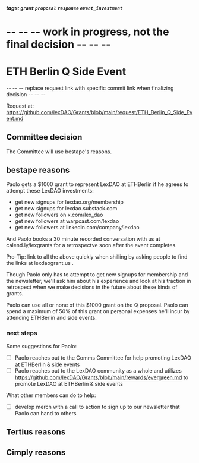 ##### tags: `grant` `proposal` `response` `event_investment`

# -- -- -- work in progress, not the final decision -- -- --

# ETH Berlin Q Side Event

-- -- -- replace request link with specific commit link when finalizing decision -- -- --

Request at: https://github.com/lexDAO/Grants/blob/main/request/ETH_Berlin_Q_Side_Event.md 

## Committee decision

The Committee will use bestape's reasons.

## bestape reasons

Paolo gets a $1000 grant to represent LexDAO at ETHBerlin if he agrees to attempt these LexDAO investments:

* get new signups for lexdao.org/membership
* get new signups for lexdao.substack.com
* get new followers on x.com/lex_dao
* get new followers at warpcast.com/lexdao
* get new followers at linkedin.com/company/lexdao

And Paolo books a 30 minute recorded conversation with us at calend.ly/lexgrants for a retrospectve soon after the event completes. 

Pro-Tip: link to all the above quickly when shilling by asking people to find the links at lexdaogrant.us .  

Though Paolo only has to attempt to get new signups for membership and the newsletter, we'll ask him about his experience and look at his traction in retrospect when we make decisions in the future about these kinds of grants.

Paolo can use all or none of this $1000 grant on the Q proposal. Paolo can spend a maximum of 50% of this grant on personal expenses he'll incur by attending ETHBerlin and side events.

### next steps

Some suggestions for Paolo:

- [ ] Paolo reaches out to the Comms Committee for help promoting LexDAO at ETHBerlin & side events
- [ ] Paolo reaches out to the LexDAO community as a whole and utilizes https://github.com/lexDAO/Grants/blob/main/rewards/evergreen.md to promote LexDAO at ETHBerlin & side events

What other members can do to help:

- [ ] develop merch with a call to action to sign up to our newsletter that Paolo can hand to others

## Tertius reasons

## Cimply reasons

